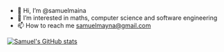 - 👋 Hi, I’m @samuelmaina
- 👀 I’m interested in maths, computer science and software engineering
- 📫 How to reach me samuelmayna@gmail.com


[![Samuel's GitHub stats](https://github-readme-stats.vercel.app/api?username=samuelmaina&hide=contribs&count_private=true&&show_icons=true&&theme=radical)](https://github.com/samuelmaina/github-readme-stats)


<!-- 
[![Top Langs](https://github-readme-stats.vercel.app/api/top-langs/?username=samuelmaina&hide=html,css,ejs,php)](https://github.com/samuelmaina/github-readme-stats)
 -->
<!---
samuelmaina/samuelmaina is a ✨ special ✨ repository because its `README.md` (this file) appears on your GitHub profile.
You can click the Preview link to take a look at your changes.
--->


